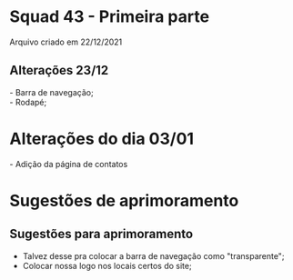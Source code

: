 <h1> Squad 43 - Primeira parte </h1>

Arquivo criado em 22/12/2021

<h2> Alterações 23/12 </h2>
- Barra de navegação; <br>
- Rodapé;

<h1> Alterações do dia 03/01 </h1>
- Adição da página de contatos 

<h1> Sugestões de aprimoramento </h1>

<h2> Sugestões para aprimoramento</h2>

- Talvez desse pra colocar a barra de navegação como "transparente";
- Colocar nossa logo nos locais certos do site;
